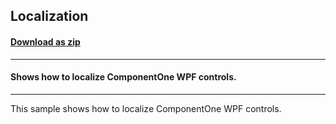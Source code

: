 ## Localization
#### [Download as zip](https://grapecity.github.io/DownGit/#/home?url=https://github.com/GrapeCity/ComponentOne-WPF-Samples/tree/master/NET_4.6.2/C1.WPF/CS/Localization)
____
#### Shows how to localize ComponentOne WPF controls.
____
This sample shows how to localize ComponentOne WPF controls.
